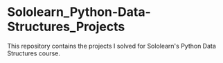 # Sololearn_Python-Data-Structures_Projects
This repository contains the projects I solved for Sololearn's Python Data Structures course.
